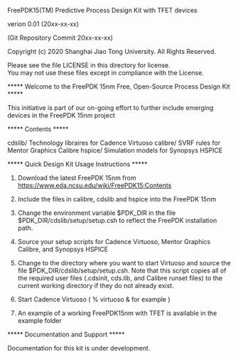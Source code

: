 FreePDK15(TM) Predictive Process Design Kit with TFET devices

verion 0.01 (20xx-xx-xx)

(Git Repository Commit 20xx-xx-xx)

Copyright (c) 2020 Shanghai Jiao Tong University.
All Rights Reserved.

Please see the file LICENSE in this directory for license.  
You may not use these files except in compliance with the License.

***** Welcome to the FreePDK 15nm Free, Open-Source Process Design Kit *****

This initiative is part of our on-going effort to further include emerging
devices in the FreePDK 15nm project

***** Contents *****

cdslib/           Technology libraires for Cadence Virtuoso
calibre/          SVRF rules for Mentor Graphics Calibre
hspice/           Simulation models for Synopsys HSPICE

***** Quick Design Kit Usage Instructions *****

  1) Download the latest FreePDK 15nm from https://www.eda.ncsu.edu/wiki/FreePDK15:Contents

  2) Include the files in calibre, cdslib and hspice into the FreePDK 15nm
 
  3) Change the environment variable $PDK_DIR in the file
     $PDK_DIR/cdslib/setup/setup.csh to reflect the FreePDK
     installation path.
     
  4) Source your setup scripts for Cadence Virtuoso, Mentor Graphics
     Calibre, and Synopsys HSPICE

  5) Change to the directory where you want to start Virtuoso and
     source the file $PDK_DIR/cdslib/setup/setup.csh.  Note that
     this script copies all of the required user files (.cdsinit,
     cds.lib, and Calibre runset files) to the current working directory 
     if they do not already exist.

  6) Start Cadence Virtuoso ( % virtuoso &  for example ) 

  7) An example of a working FreePDK15nm with TFET is available in the example
  folder

***** Documentation and Support *****

Documentation for this kit is under development.  

